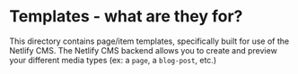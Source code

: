 # Templates - what are they for?
This directory contains page/item templates, specifically built for use of the Netlify CMS. The Netlify CMS backend allows you to create and preview your different media types (ex: a `page`, a `blog-post`, etc.)

